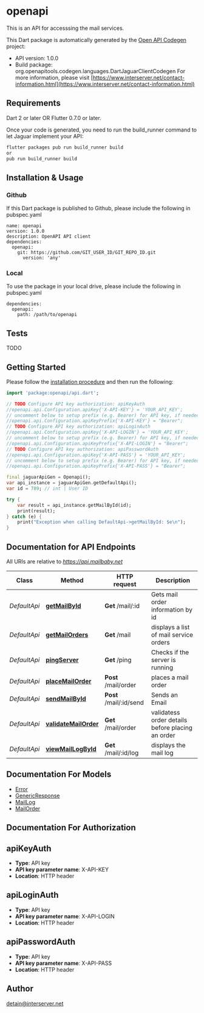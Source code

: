 # openapi
This is an API for accesssing the mail services.

This Dart package is automatically generated by the [Open API Codegen](https://github.com/OpenAPITools/openapi-generator) project:

- API version: 1.0.0
- Build package: org.openapitools.codegen.languages.DartJaguarClientCodegen
For more information, please visit [https://www.interserver.net/contact-information.html](https://www.interserver.net/contact-information.html)

## Requirements

Dart 2 or later OR Flutter 0.7.0 or later.

Once your code is generated, you need to run the build_runner command to let Jaguar implement your API:

```sh
flutter packages pub run build_runner build
or
pub run build_runner build
```

## Installation & Usage

### Github
If this Dart package is published to Github, please include the following in pubspec.yaml
```
name: openapi
version: 1.0.0
description: OpenAPI API client
dependencies:
  openapi:
    git: https://github.com/GIT_USER_ID/GIT_REPO_ID.git
      version: 'any'
```

### Local
To use the package in your local drive, please include the following in pubspec.yaml
```
dependencies:
  openapi:
    path: /path/to/openapi
```

## Tests

TODO

## Getting Started

Please follow the [installation procedure](#installation--usage) and then run the following:

```dart
import 'package:openapi/api.dart';

// TODO Configure API key authorization: apiKeyAuth
//openapi.api.Configuration.apiKey{'X-API-KEY'} = 'YOUR_API_KEY';
// uncomment below to setup prefix (e.g. Bearer) for API key, if needed
//openapi.api.Configuration.apiKeyPrefix{'X-API-KEY'} = "Bearer";
// TODO Configure API key authorization: apiLoginAuth
//openapi.api.Configuration.apiKey{'X-API-LOGIN'} = 'YOUR_API_KEY';
// uncomment below to setup prefix (e.g. Bearer) for API key, if needed
//openapi.api.Configuration.apiKeyPrefix{'X-API-LOGIN'} = "Bearer";
// TODO Configure API key authorization: apiPasswordAuth
//openapi.api.Configuration.apiKey{'X-API-PASS'} = 'YOUR_API_KEY';
// uncomment below to setup prefix (e.g. Bearer) for API key, if needed
//openapi.api.Configuration.apiKeyPrefix{'X-API-PASS'} = "Bearer";

final jaguarApiGen = Openapi();
var api_instance = jaguarApiGen.getDefaultApi();
var id = 789; // int | User ID

try {
    var result = api_instance.getMailById(id);
    print(result);
} catch (e) {
    print("Exception when calling DefaultApi->getMailById: $e\n");
}

```

## Documentation for API Endpoints

All URIs are relative to *https://api.mailbaby.net*

Class | Method | HTTP request | Description
------------ | ------------- | ------------- | -------------
*DefaultApi* | [**getMailById**](doc//DefaultApi.md#getmailbyid) | **Get** /mail/:id | Gets mail order information by id
*DefaultApi* | [**getMailOrders**](doc//DefaultApi.md#getmailorders) | **Get** /mail | displays a list of mail service orders
*DefaultApi* | [**pingServer**](doc//DefaultApi.md#pingserver) | **Get** /ping | Checks if the server is running
*DefaultApi* | [**placeMailOrder**](doc//DefaultApi.md#placemailorder) | **Post** /mail/order | places a mail order
*DefaultApi* | [**sendMailById**](doc//DefaultApi.md#sendmailbyid) | **Post** /mail/:id/send | Sends an Email
*DefaultApi* | [**validateMailOrder**](doc//DefaultApi.md#validatemailorder) | **Get** /mail/order | validatess order details before placing an order
*DefaultApi* | [**viewMailLogById**](doc//DefaultApi.md#viewmaillogbyid) | **Get** /mail/:id/log | displays the mail log


## Documentation For Models

 - [Error](doc//Error.md)
 - [GenericResponse](doc//GenericResponse.md)
 - [MailLog](doc//MailLog.md)
 - [MailOrder](doc//MailOrder.md)


## Documentation For Authorization


## apiKeyAuth

- **Type**: API key
- **API key parameter name**: X-API-KEY
- **Location**: HTTP header

## apiLoginAuth

- **Type**: API key
- **API key parameter name**: X-API-LOGIN
- **Location**: HTTP header

## apiPasswordAuth

- **Type**: API key
- **API key parameter name**: X-API-PASS
- **Location**: HTTP header


## Author

detain@interserver.net



